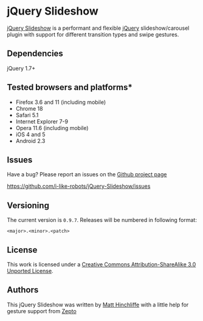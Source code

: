 # jQuery Slideshow
[jQuery Slideshow][1] is a performant and flexible [jQuery][2] slideshow/carousel plugin with support for different transition types and swipe gestures.

## Dependencies

jQuery 1.7+

## Tested browsers and platforms*

 * Firefox 3.6 and 11 (including mobile)
 * Chrome 18
 * Safari 5.1
 * Internet Explorer 7-9
 * Opera 11.6 (including mobile)
 * iOS 4 and 5
 * Android 2.3

## Issues

Have a bug? Please report an issues on the [Github project page][1]

https://github.com/i-like-robots/jQuery-Slideshow/issues

## Versioning

The current version is `0.9.7`. Releases will be numbered in following format:

`<major>.<minor>.<patch>`

## License

This work is licensed under a [Creative Commons Attribution-ShareAlike 3.0 Unported License][3].

## Authors

This jQuery Slideshow was written by [Matt Hinchliffe][4] with a little help for gesture support from [Zepto][5]

 [1]: http://github.com/i-like-robots/jQuery-Slideshow
 [2]: http://www.jquery.com
 [3]: http://creativecommons.org/licenses/by-sa/3.0/
 [4]: http://www.maketea.co.uk
 [5]: http://zeptojs.com/